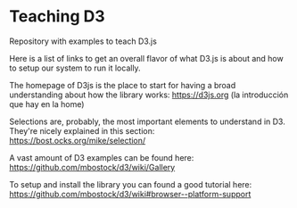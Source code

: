 # Teaching D3
Repository with examples to teach D3.js

Here is a list of links to get an overall flavor of what D3.js is about and how to setup our system to run it locally.

The homepage of D3js is the place to start for having a broad understanding about how the library works: https://d3js.org (la introducción que hay en la home)

Selections are, probably, the most important elements to understand in D3. They're nicely explained in this section: 
https://bost.ocks.org/mike/selection/

A vast amount of D3 examples can be found here: https://github.com/mbostock/d3/wiki/Gallery

To setup and install the library you can found a good tutorial here: https://github.com/mbostock/d3/wiki#browser--platform-support